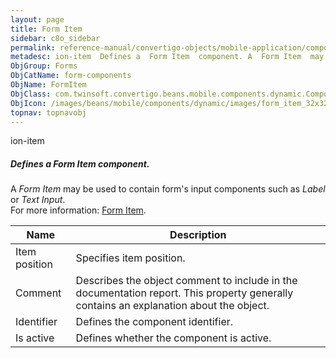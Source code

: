```yaml
---
layout: page
title: Form Item
sidebar: c8o_sidebar
permalink: reference-manual/convertigo-objects/mobile-application/components/form-components/form-item/
metadesc: ion-item  Defines a  Form Item  component. A  Form Item  may be used to contain form's input components such as  Label  or  Text Input .  For more inf
ObjGroup: Forms
ObjCatName: form-components
ObjName: FormItem
ObjClass: com.twinsoft.convertigo.beans.mobile.components.dynamic.ComponentManager$1
ObjIcon: /images/beans/mobile/components/dynamic/images/form_item_32x32.png
topnav: topnavobj
---
```

ion-item<br/>

##### Defines a <i>Form Item</i> component.<br/>
A <i>Form Item</i> may be used to contain form's input components such as <i>Label</i> or <i>Text Input</i>.<br/>
 For more information: <a href='https://ionicframework.com/docs/v3/components/#lists' target='_blank'>Form Item</a>.

Name | Description 
--- | ---
Item position | Specifies item position.
Comment | Describes the object comment to include in the documentation report.  This property generally contains an explanation about the object. 
Identifier | Defines the component identifier.  
Is active | Defines whether the component is active. 

